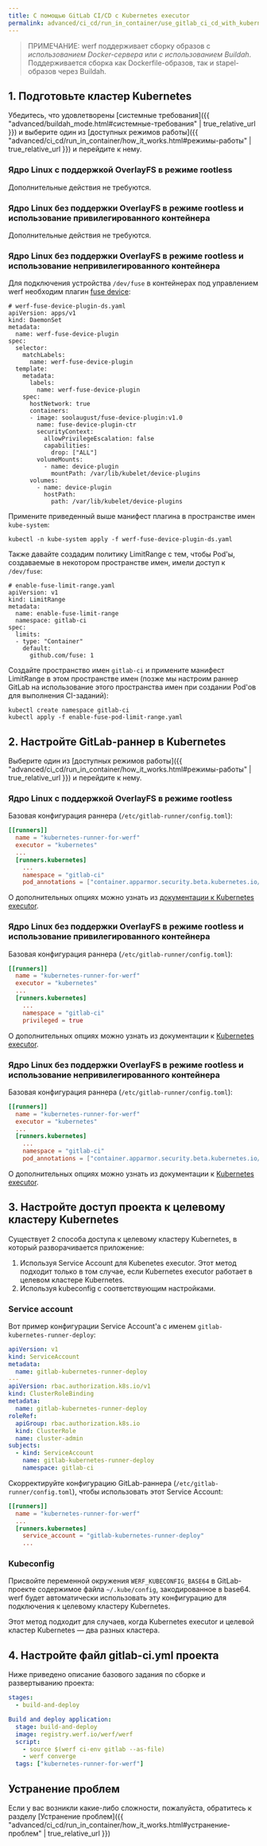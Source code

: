 ```yaml
---
title: С помощью GitLab CI/CD с Kubernetes executor
permalink: advanced/ci_cd/run_in_container/use_gitlab_ci_cd_with_kubernetes_executor.html
---
```


> ПРИМЕЧАНИЕ: werf поддерживает сборку образов с _использованием Docker-сервера_ или _с использованием Buildah_. Поддерживается сборка как Dockerfile-образов, так и stapel-образов через Buildah.

## 1. Подготовьте кластер Kubernetes

Убедитесь, что удовлетворены [системные требования]({{ "advanced/buildah_mode.html#системные-требования" | true_relative_url }}) и выберите один из [доступных режимов работы]({{ "advanced/ci_cd/run_in_container/how_it_works.html#режимы-работы" | true_relative_url }}) и перейдите к нему.

### Ядро Linux с поддержкой OverlayFS в режиме rootless

Дополнительные действия не требуются.

### Ядро Linux без поддержки OverlayFS в режиме rootless и использование привилегированного контейнера

Дополнительные действия не требуются.

### Ядро Linux без поддержки OverlayFS в режиме rootless и использование непривилегированного контейнера

Для подключения устройства `/dev/fuse` в контейнерах под управлением werf необходим плагин [fuse device](https://github.com/kuberenetes-learning-group/fuse-device-plugin):

```
# werf-fuse-device-plugin-ds.yaml
apiVersion: apps/v1
kind: DaemonSet
metadata:
  name: werf-fuse-device-plugin
spec:
  selector:
    matchLabels:
      name: werf-fuse-device-plugin
  template:
    metadata:
      labels:
        name: werf-fuse-device-plugin
    spec:
      hostNetwork: true
      containers:
      - image: soolaugust/fuse-device-plugin:v1.0
        name: fuse-device-plugin-ctr
        securityContext:
          allowPrivilegeEscalation: false
          capabilities:
            drop: ["ALL"]
        volumeMounts:
          - name: device-plugin
            mountPath: /var/lib/kubelet/device-plugins
      volumes:
        - name: device-plugin
          hostPath:
            path: /var/lib/kubelet/device-plugins
```

Примените приведенный выше манифест плагина в пространстве имен `kube-system`:

```
kubectl -n kube-system apply -f werf-fuse-device-plugin-ds.yaml
```

Также давайте создадим политику LimitRange с тем, чтобы Pod'ы, создаваемые в некотором пространстве имен, имели доступ к `/dev/fuse`:

```
# enable-fuse-limit-range.yaml
apiVersion: v1
kind: LimitRange
metadata:
  name: enable-fuse-limit-range
  namespace: gitlab-ci
spec:
  limits:
  - type: "Container"
    default:
      github.com/fuse: 1
```

Создайте пространство имен `gitlab-ci` и примените манифест LimitRange в этом пространстве имен (позже мы настроим раннер GitLab на использование этого пространства имен при создании Pod'ов для выполнения CI-заданий):

```
kubectl create namespace gitlab-ci
kubectl apply -f enable-fuse-pod-limit-range.yaml
```

## 2. Настройте GitLab-раннер в Kubernetes

Выберите один из [доступных режимов работы]({{ "advanced/ci_cd/run_in_container/how_it_works.html#режимы-работы" | true_relative_url }}) и перейдите к нему.

### Ядро Linux с поддержкой OverlayFS в режиме rootless

Базовая конфигурация раннера (`/etc/gitlab-runner/config.toml`):

```toml
[[runners]]
  name = "kubernetes-runner-for-werf"
  executor = "kubernetes"
  ...
  [runners.kubernetes]
    ...
    namespace = "gitlab-ci"
    pod_annotations = ["container.apparmor.security.beta.kubernetes.io/werf-converge=unconfined"]
```

О дополнительных опциях можно узнать из [документации к Kubernetes executor](https://docs.gitlab.com/runner/executors/kubernetes.html).

### Ядро Linux без поддержки OverlayFS в режиме rootless и использование привилегированного контейнера

Базовая конфигурация раннера (`/etc/gitlab-runner/config.toml`):

```toml
[[runners]]
  name = "kubernetes-runner-for-werf"
  executor = "kubernetes"
  ...
  [runners.kubernetes]
    ...
    namespace = "gitlab-ci"
    privileged = true
```

О дополнительных опциях можно узнать из документации к [Kubernetes executor](https://docs.gitlab.com/runner/executors/kubernetes.html).

### Ядро Linux без поддержки OverlayFS в режиме rootless и использование непривилегированного контейнера

Базовая конфигурация раннера (`/etc/gitlab-runner/config.toml`):

```toml
[[runners]]
  name = "kubernetes-runner-for-werf"
  executor = "kubernetes"
  ...
  [runners.kubernetes]
    ...
    namespace = "gitlab-ci"
    pod_annotations = ["container.apparmor.security.beta.kubernetes.io/werf-converge=unconfined"]
```

О дополнительных опциях можно узнать из документации к [Kubernetes executor](https://docs.gitlab.com/runner/executors/kubernetes.html).

## 3. Настройте доступ проекта к целевому кластеру Kubernetes

Существует 2 способа доступа к целевому кластеру Kubernetes, в который разворачивается приложение:

1. Используя Service Account для Kubenetes executor. Этот метод подходит только в том случае, если Kubernetes executor работает в целевом кластере Kubernetes.
2. Используя kubeconfig с соответствующим настройками.

### Service account

Вот пример конфигурации Service Account'а с именем `gitlab-kubernetes-runner-deploy`:

```yaml
apiVersion: v1
kind: ServiceAccount
metadata:
  name: gitlab-kubernetes-runner-deploy
---
apiVersion: rbac.authorization.k8s.io/v1
kind: ClusterRoleBinding
metadata:
  name: gitlab-kubernetes-runner-deploy
roleRef:
  apiGroup: rbac.authorization.k8s.io
  kind: ClusterRole
  name: cluster-admin
subjects:
  - kind: ServiceAccount
    name: gitlab-kubernetes-runner-deploy
    namespace: gitlab-ci
```

Скорректируйте конфигурацию GitLab-раннера (`/etc/gitlab-runner/config.toml`), чтобы использовать этот Service Account:

```toml
[[runners]]
  name = "kubernetes-runner-for-werf"
  ...
  [runners.kubernetes]
    service_account = "gitlab-kubernetes-runner-deploy"
    ...
```

### Kubeconfig

Присвойте переменной окружения `WERF_KUBECONFIG_BASE64` в GitLab-проекте содержимое файла `~/.kube/config`, закодированное в base64. werf будет автоматически использовать эту конфигурацию для подключения к целевому кластеру Kubernetes.

Этот метод подходит для случаев, когда Kubernetes executor и целевой кластер Kubernetes — два разных кластера.

## 4. Настройте файл gitlab-ci.yml проекта

Ниже приведено описание базового задания по сборке и развертыванию проекта:

```yaml
stages:
  - build-and-deploy

Build and deploy application:
  stage: build-and-deploy
  image: registry.werf.io/werf/werf
  script:
    - source $(werf ci-env gitlab --as-file)
    - werf converge
  tags: ["kubernetes-runner-for-werf"]
```

## Устранение проблем

Если у вас возникли какие-либо сложности, пожалуйста, обратитесь к разделу [Устранение проблем]({{ "advanced/ci_cd/run_in_container/how_it_works.html#устранение-проблем" | true_relative_url }})
